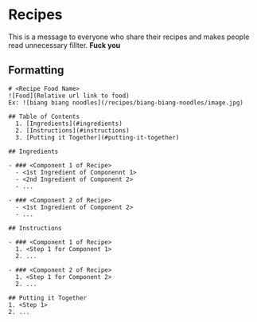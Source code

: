 # Recipes
This is a message to everyone who share their recipes and makes people read unnecessary fillter. **Fuck you**

## Formatting
```
# <Recipe Food Name>
![Food](Relative url link to food)
Ex: ![biang biang noodles](/recipes/biang-biang-noodles/image.jpg)

## Table of Contents
  1. [Ingredients](#ingredients)
  2. [Instructions](#instructions)
  3. [Putting it Together](#putting-it-together)

## Ingredients

- ### <Component 1 of Recipe>
  - <1st Ingredient of Componennt 1>
  - <2nd Ingredient of Component 2>
  - ...

- ### <Component 2 of Recipe>
  - <1st Ingredient of Component 2>
  - ...

## Instructions

- ### <Component 1 of Recipe>
  1. <Step 1 for Component 1>
  2. ...

- ### <Component 2 of Recipe>
  1. <Step 1 for Component 2>
  2. ...

## Putting it Together
1. <Step 1>
2. ...
```
